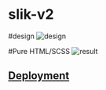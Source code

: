 # slik-v2

#design
![design](https://scontent-sjc2-1.xx.fbcdn.net/v/t35.0-12/17342078_1874989229387459_1991857503_o.png?oh=ef5896b67d8b4d9e574338d2e306649c&oe=58CAC181)


#Pure HTML/SCSS
![result](http://i.imgur.com/UoPMxmW.png)



## [Deployment](https://amazingandyyy.github.io/slik-v2/)
